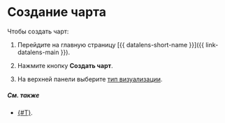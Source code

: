 # Создание чарта

Чтобы создать чарт:



1. Перейдите на главную страницу [{{ datalens-short-name }}]({{ link-datalens-main }}).
1. Нажмите кнопку **Создать чарт**.




1. На верхней панели выберите [тип визуализации](../../visualization-ref/index.md).


##### См. также

- [{#T}](../../concepts/chart/index.md).


